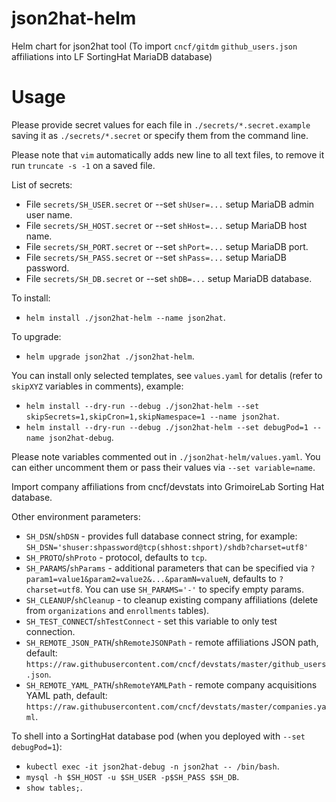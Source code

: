 # json2hat-helm

Helm chart for json2hat tool (To import `cncf/gitdm` `github_users.json` affiliations into LF SortingHat MariaDB database)


# Usage

Please provide secret values for each file in `./secrets/*.secret.example` saving it as `./secrets/*.secret` or specify them from the command line.

Please note that `vim` automatically adds new line to all text files, to remove it run `truncate -s -1` on a saved file.

List of secrets:
- File `secrets/SH_USER.secret` or --set `shUser=...` setup MariaDB admin user name.
- File `secrets/SH_HOST.secret` or --set `shHost=...` setup MariaDB host name.
- File `secrets/SH_PORT.secret` or --set `shPort=...` setup MariaDB port.
- File `secrets/SH_PASS.secret` or --set `shPass=...` setup MariaDB password.
- File `secrets/SH_DB.secret` or --set `shDB=...` setup MariaDB database.

To install:
- `helm install ./json2hat-helm --name json2hat`.

To upgrade:
- `helm upgrade json2hat ./json2hat-helm`.

You can install only selected templates, see `values.yaml` for detalis (refer to `skipXYZ` variables in comments), example:
- `helm install --dry-run --debug ./json2hat-helm --set skipSecrets=1,skipCron=1,skipNamespace=1 --name json2hat`.
- `helm install --dry-run --debug ./json2hat-helm --set debugPod=1 --name json2hat-debug`.

Please note variables commented out in `./json2hat-helm/values.yaml`. You can either uncomment them or pass their values via `--set variable=name`.

Import company affiliations from cncf/devstats into GrimoireLab Sorting Hat database.

Other environment parameters:

- `SH_DSN`/`shDSN` - provides full database connect string, for example: `SH_DSN='shuser:shpassword@tcp(shhost:shport)/shdb?charset=utf8'`
- `SH_PROTO`/`shProto` - protocol, defaults to `tcp`.
- `SH_PARAMS`/`shParams` - additional parameters that can be specified via `?param1=value1&param2=value2&...&paramN=valueN`, defaults to `?charset=utf8`. You can use `SH_PARAMS='-'` to specify empty params.
- `SH_CLEANUP`/`shCleanup` - to cleanup existing company affiliations (delete from `organizations` and `enrollments` tables).
- `SH_TEST_CONNECT`/`shTestConnect` - set this variable to only test connection.
- `SH_REMOTE_JSON_PATH`/`shRemoteJSONPath` - remote affiliations JSON path, default: `https://raw.githubusercontent.com/cncf/devstats/master/github_users.json`.
- `SH_REMOTE_YAML_PATH`/`shRemoteYAMLPath` - remote company acquisitions YAML path, default: `https://raw.githubusercontent.com/cncf/devstats/master/companies.yaml`.

To shell into a SortingHat database pod (when you deployed with `--set debugPod=1`):

- `kubectl exec -it json2hat-debug -n json2hat -- /bin/bash`.
- `mysql -h $SH_HOST -u $SH_USER -p$SH_PASS $SH_DB`.
- `show tables;`.
